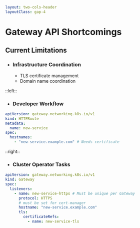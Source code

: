 ```yaml
layout: two-cols-header
layoutClass: gap-4
```

# Gateway API Shortcomings

## Current Limitations

- ### Infrastructure Coordination
  - TLS certificate management
  - Domain name coordination

::left::

- ### Developer Workflow

```yaml {all|6,7|none}{at:1}
apiVersion: gateway.networking.k8s.io/v1
kind: HTTPRoute
metadata:
  name: new-service
spec:
  hostnames:
    - "new-service.example.com" # Needs certificate
```
::right::

- ### Cluster Operator Tasks

```yaml {all|8|5}{at:1}
apiVersion: gateway.networking.k8s.io/v1
kind: Gateway
spec:
  listeners:
    - name: new-service-https # Must be unique per Gateway
      protocol: HTTPS
      # must be set for cert-manager
      hostname: "new-service.example.com"
      tls:
        certificateRefs:
          - name: new-service-tls
```
